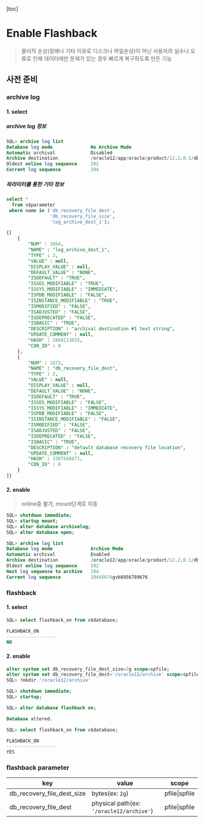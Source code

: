 [toc]

# Enable Flashback

> 물리적 손상(장애나 기타 이유로 디스크나 파일손상)이 아닌
> 사용자의 실수나 오류로 인해 데이터에만 문제가 있는 경우 빠르게 복구하도록 만든 기능

## 사전 준비

### archive log

#### 1. select

##### archive log 정보

```sql
SQL> archive log list
Database log mode              No Archive Mode
Automatic archival             Disabled
Archive destination            /oracle12/app/oracle/product/12.2.0.1/db_1/dbs/arch
Oldest online log sequence     202
Current log sequence           204
```

##### 파라미터를 통한 기타 정보

```sql
select *
  from v$parameter
 where name in ('db_recovery_file_dest',
                'db_recovery_file_size',
                'log_archive_dest_1');

{[
	{
		"NUM" : 1664,
		"NAME" : "log_archive_dest_1",
		"TYPE" : 2,
		"VALUE" : null,
		"DISPLAY_VALUE" : null,
		"DEFAULT_VALUE" : "NONE",
		"ISDEFAULT" : "TRUE",
		"ISSES_MODIFIABLE" : "TRUE",
		"ISSYS_MODIFIABLE" : "IMMEDIATE",
		"ISPDB_MODIFIABLE" : "FALSE",
		"ISINSTANCE_MODIFIABLE" : "TRUE",
		"ISMODIFIED" : "FALSE",
		"ISADJUSTED" : "FALSE",
		"ISDEPRECATED" : "FALSE",
		"ISBASIC" : "TRUE",
		"DESCRIPTION" : "archival destination #1 text string",
		"UPDATE_COMMENT" : null,
		"HASH" : 2668113655,
		"CON_ID" : 0
	},
	{
		"NUM" : 1873,
		"NAME" : "db_recovery_file_dest",
		"TYPE" : 2,
		"VALUE" : null,
		"DISPLAY_VALUE" : null,
		"DEFAULT_VALUE" : "NONE",
		"ISDEFAULT" : "TRUE",
		"ISSES_MODIFIABLE" : "FALSE",
		"ISSYS_MODIFIABLE" : "IMMEDIATE",
		"ISPDB_MODIFIABLE" : "FALSE",
		"ISINSTANCE_MODIFIABLE" : "FALSE",
		"ISMODIFIED" : "FALSE",
		"ISADJUSTED" : "FALSE",
		"ISDEPRECATED" : "FALSE",
		"ISBASIC" : "TRUE",
		"DESCRIPTION" : "default database recovery file location",
		"UPDATE_COMMENT" : null,
		"HASH" : 3387568471,
		"CON_ID" : 0
	}
]}
```

#### 2. enable

> online중 불가, mount단계로 이동

```sql
SQL> shutdown immediate;
SQL> startup mount;
SQL> alter database archivelog;
SQL> alter database open;

SQL> archive log list
Database log mode              Archive Mode
Automatic archival             Enabled
Archive destination            /oracle12/app/oracle/product/12.2.0.1/db_1/dbs/arch
Oldest online log sequence     202
Next log sequence to archive   204
Current log sequence           20445674gvb8956789676
```

### flashback

#### 1. select

```sql
SQL> select flashback_on from v$database;

FLASHBACK_ON
------------------
NO
```

#### 2. enable

```sql
alter system set db_recovery_file_dest_size=2g scope=spfile;
alter system set db_recovery_file_dest='/oracle12/archive' scope=spfile;
SQL> !mkdir '/oracle12/archive'
```

```sql
SQL> shutdown immediate;
SQL> startup;

SQL> alter database flashback on;

Database altered.

SQL> select flashback_on from v$database;

FLASHBACK_ON
------------------
YES
```



### flashback parameter

| key                        | value                                    | scope         |
| -------------------------- | ---------------------------------------- | ------------- |
| db_recovery_file_dest_size | bytes(ex: `2g`)                          | pfile\|spfile |
| db_recovery_file_dest      | physical path(ex: `'/oracle12/archive'`) | pfile\|spfile |

